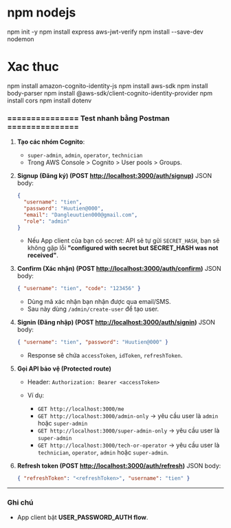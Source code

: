 # npm nodejs
npm init -y
npm install express aws-jwt-verify
npm install --save-dev nodemon

# Xac thuc
npm install amazon-cognito-identity-js
npm install aws-sdk
npm install body-parser
npm install @aws-sdk/client-cognito-identity-provider
npm install cors
npm install dotenv


### =============== Test nhanh bằng Postman ===============

1. **Tạo các nhóm Cognito**:

   * `super-admin`, `admin`, `operator`, `technician`
   * Trong AWS Console > Cognito > User pools > Groups.

2. **Signup (Đăng ký) (POST [http://localhost:3000/auth/signup](http://localhost:3000/auth/signup))**
   JSON body:

   ```json
   {
     "username": "tien",
     "password": "Huutien@000",
     "email": "Dangleuutien000@gmail.com",
     "role": "admin"
   }
   ```

   * Nếu App client của bạn có secret: API sẽ tự gửi `SECRET_HASH`, bạn sẽ không gặp lỗi **"configured with secret but SECRET\_HASH was not received"**.

3. **Confirm (Xác nhận) (POST [http://localhost:3000/auth/confirm](http://localhost:3000/auth/confirm))**
   JSON body:

   ```json
   { "username": "tien", "code": "123456" }
   ```

   * Dùng mã xác nhận bạn nhận được qua email/SMS.
   * Sau này dùng `/admin/create-user` để tạo user.

4. **Signin (Đăng nhập) (POST [http://localhost:3000/auth/signin](http://localhost:3000/auth/signin))**
   JSON body:

   ```json
   { "username": "tien", "password": "Huutien@000" }
   ```

   * Response sẽ chứa `accessToken`, `idToken`, `refreshToken`.

5. **Gọi API bảo vệ (Protected route)**

   * Header: `Authorization: Bearer <accessToken>`
   * Ví dụ:

     * `GET http://localhost:3000/me`
     * `GET http://localhost:3000/admin-only` → yêu cầu user là `admin` hoặc `super-admin`
     * `GET http://localhost:3000/super-admin-only` → yêu cầu user là `super-admin`
     * `GET http://localhost:3000/tech-or-operator` → yêu cầu user là `technician`, `operator`, `admin` hoặc `super-admin`.

6. **Refresh token (POST [http://localhost:3000/auth/refresh](http://localhost:3000/auth/refresh))**
   JSON body:

   ```json
   { "refreshToken": "<refreshToken>", "username": "tien" }
   ```

---

### Ghi chú

* App client bật **USER\_PASSWORD\_AUTH flow**.